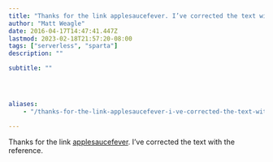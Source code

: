 ```yaml
---
title: "Thanks for the link applesaucefever. I’ve corrected the text with the reference."
author: "Matt Weagle"
date: 2016-04-17T14:47:41.447Z
lastmod: 2023-02-18T21:57:20-08:00
tags: ["serverless", "sparta"]
description: ""

subtitle: ""




aliases:
    - "/thanks-for-the-link-applesaucefever-i-ve-corrected-the-text-with-the-reference-dba5b34062d8"

---
```


Thanks for the link [applesaucefever](https://medium.com/u/2f1e98c9a395). I’ve corrected the text with the reference.
